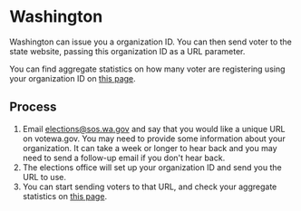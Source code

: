 # Washington

Washington can issue you a organization ID. You can then send voter
to the state website, passing this organization ID as a URL parameter.

You can find aggregate statistics on how many voter are registering
using your organization ID on [this page](https://voter.votewa.gov/reports/voterdrivestats.aspx).

## Process

1. Email elections@sos.wa.gov and say that you would like a unique URL on votewa.gov. You may need to provide some information about your organization. It can take a week or longer to hear back and you may need to send a follow-up email if you don't hear back.
2. The elections office will set up your organization ID and send you the URL to use.
3. You can start sending voters to that URL, and check your aggregate statistics on [this page](https://voter.votewa.gov/reports/voterdrivestats.aspx).
